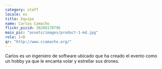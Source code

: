 ```yaml
---
category: staff
locale: es
title: Equipo
name: Carlos Camacho
flickr_picid: 38206170796
main_pic: "assets/images/product-1-md.jpg"
role: I+D
qr: "http://www.ccamacho.org/"
---
```


Carlos es un ingeniero de
software ubicado 
que ha creado el evento como un hobby
ya que le encanta volar y estrellar
sus drones.
